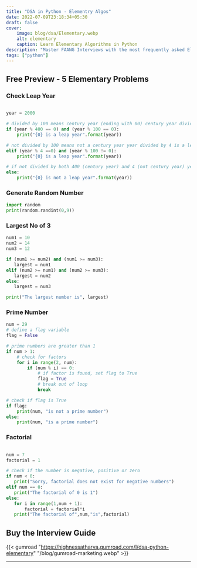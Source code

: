 ```yaml
---
title: "DSA in Python - Elementry Algos"
date: 2022-07-09T23:18:34+05:30
draft: false
cover: 
    image: blog/dsa/Elementary.webp
    alt: elementary
    caption: Learn Elementary Algorithms in Python
description: "Master FAANG Interviews with the most frequently asked Elementary problems with solutions and comprehensive explanations. Boost Skills, Get Paid!"
tags: ["python"] 
---
```


## Free Preview - 5 Elementary Problems

### Check Leap Year

```python

year = 2000

# divided by 100 means century year (ending with 00) century year divided by 400 is leap year
if (year % 400 == 0) and (year % 100 == 0):
    print("{0} is a leap year".format(year))

# not divided by 100 means not a century year year divided by 4 is a leap year
elif (year % 4 ==0) and (year % 100 != 0):
    print("{0} is a leap year".format(year))

# if not divided by both 400 (century year) and 4 (not century year) year is not leap year
else:
    print("{0} is not a leap year".format(year))
```

### Generate Random Number

```python
import random
print(random.randint(0,9))
```

### Largest No of 3

```python
num1 = 10
num2 = 14
num3 = 12

if (num1 >= num2) and (num1 >= num3):
   largest = num1
elif (num2 >= num1) and (num2 >= num3):
   largest = num2
else:
   largest = num3

print("The largest number is", largest)
```

### Prime Number

```python
num = 29
# define a flag variable
flag = False

# prime numbers are greater than 1
if num > 1:
    # check for factors
    for i in range(2, num):
        if (num % i) == 0:
            # if factor is found, set flag to True
            flag = True
            # break out of loop
            break

# check if flag is True
if flag:
    print(num, "is not a prime number")
else:
    print(num, "is a prime number")
```

### Factorial

```python

num = 7
factorial = 1

# check if the number is negative, positive or zero
if num < 0:
   print("Sorry, factorial does not exist for negative numbers")
elif num == 0:
   print("The factorial of 0 is 1")
else:
   for i in range(1,num + 1):
       factorial = factorial*i
   print("The factorial of",num,"is",factorial)
```

## Buy the Interview Guide

{{< gumroad "https://highnessatharva.gumroad.com/l/dsa-python-elementary" "/blog/gumroad-marketing.webp" >}}

---